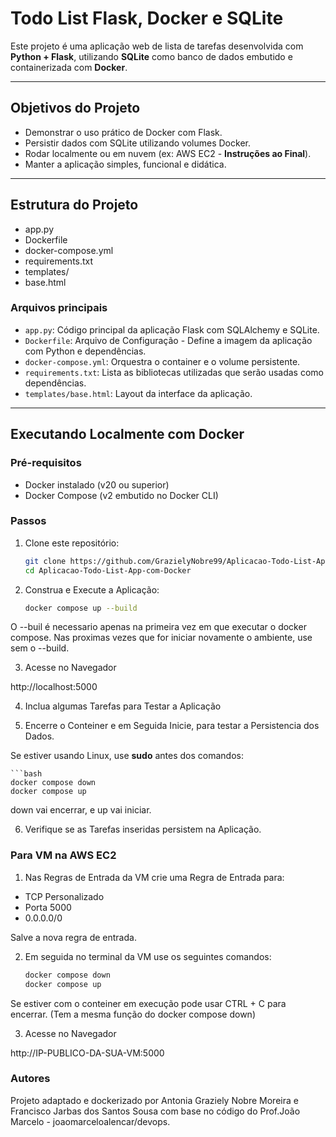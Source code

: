 # Todo List Flask, Docker e SQLite

Este projeto é uma aplicação web de lista de tarefas desenvolvida com **Python + Flask**, utilizando **SQLite** como banco de dados embutido e containerizada com **Docker**.

---

## Objetivos do Projeto

- Demonstrar o uso prático de Docker com Flask.
- Persistir dados com SQLite utilizando volumes Docker.
- Rodar localmente ou em nuvem (ex: AWS EC2 - **Instruções ao Final**).
- Manter a aplicação simples, funcional e didática.

---

## Estrutura do Projeto

 - app.py
 - Dockerfile
 - docker-compose.yml
 - requirements.txt
 - templates/
 - base.html


### Arquivos principais

- `app.py`: Código principal da aplicação Flask com SQLAlchemy e SQLite.
- `Dockerfile`: Arquivo de Configuração - Define a imagem da aplicação com Python e dependências.
- `docker-compose.yml`: Orquestra o container e o volume persistente.
- `requirements.txt`: Lista as bibliotecas utilizadas que serão usadas como dependências.
- `templates/base.html`: Layout da interface da aplicação.

---

## Executando Localmente com Docker

### Pré-requisitos

- Docker instalado (v20 ou superior)
- Docker Compose (v2 embutido no Docker CLI)

### Passos

1. Clone este repositório:

   ```bash
   git clone https://github.com/GrazielyNobre99/Aplicacao-Todo-List-App-com-Docker.git
   cd Aplicacao-Todo-List-App-com-Docker

2. Construa e Execute a Aplicação:

    ```bash
    docker compose up --build

O --buil é necessario apenas na primeira vez em que executar o docker compose.
Nas proximas vezes que for iniciar novamente o ambiente, use sem o --build.

3. Acesse no Navegador

http://localhost:5000

4. Inclua algumas Tarefas para Testar a Aplicação

5. Encerre o Conteiner e em Seguida Inicie, para testar a Persistencia dos Dados.

Se estiver usando Linux, use **sudo** antes dos comandos:
    
    ```bash
    docker compose down
    docker compose up

down vai encerrar, e up vai iniciar. 

6. Verifique se as Tarefas inseridas persistem na Aplicação.

### Para VM na AWS EC2

1. Nas Regras de Entrada da VM crie uma Regra de Entrada para:

- TCP Personalizado
- Porta 5000
- 0.0.0.0/0

Salve a nova regra de entrada.

2. Em seguida no terminal da VM use os seguintes comandos:
    
    ```bash
    docker compose down
    docker compose up

Se estiver com o conteiner em execução pode usar CTRL + C para encerrar.
(Tem a mesma função do docker compose down) 

3. Acesse no Navegador

http://IP-PUBLICO-DA-SUA-VM:5000


### Autores

Projeto adaptado e dockerizado por Antonia Graziely Nobre Moreira e Francisco Jarbas dos Santos Sousa com base no código do Prof.João Marcelo - joaomarceloalencar/devops.